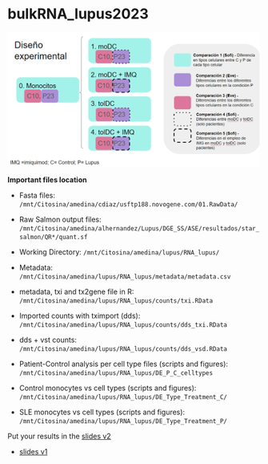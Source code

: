 # bulkRNA_lupus2023

![diseno](diseno_experimental.png)

**Important files location**

- Fasta files: `/mnt/Citosina/amedina/cdiaz/usftp188.novogene.com/01.RawData/`
- Raw Salmon output files: `/mnt/Citosina/amedina/alhernandez/Lupus/DGE_SS/ASE/resultados/star_salmon/QR*/quant.sf`
- Working Directory: `/mnt/Citosina/amedina/lupus/RNA_lupus/`
- Metadata: `/mnt/Citosina/amedina/lupus/RNA_lupus/metadata/metadata.csv`
- metadata, txi and tx2gene file in R: `/mnt/Citosina/amedina/lupus/RNA_lupus/counts/txi.RData` 
- Imported counts with tximport (dds): `/mnt/Citosina/amedina/lupus/RNA_lupus/counts/dds_txi.RData`
- dds + vst counts: `/mnt/Citosina/amedina/lupus/RNA_lupus/counts/dds_vsd.RData`

- Patient-Control analysis per cell type files (scripts and figures): `/mnt/Citosina/amedina/lupus/RNA_lupus/DE_P_C_celltypes`
- Control monocytes vs cell types (scripts and figures): `/mnt/Citosina/amedina/lupus/RNA_lupus/DE_Type_Treatment_C/`
- SLE monocytes vs cell types (scripts and figures): `/mnt/Citosina/amedina/lupus/RNA_lupus/DE_Type_Treatment_P/`

Put your results in the [slides v2](https://docs.google.com/presentation/d/1DQoTvv-cgF3cAFmW4qlh9gkAIVq7kbe7KUO0xd-4fM8/edit?usp=sharing)

- [slides v1](https://docs.google.com/presentation/d/1BnyCKKPgfXBw9XkvsQ5q5YqqkvZhU0goQJVFWjv50fk/edit?usp=sharing)
